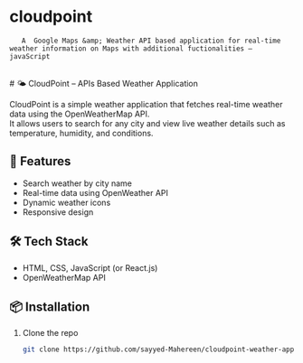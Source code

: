 # cloudpoint
       A  Google Maps &amp; Weather API based application for real-time weather information on Maps with additional fuctionalities – javaScript 
<br>
# 🌤️ CloudPoint – APIs Based Weather Application

CloudPoint is a simple weather application that fetches real-time weather data using the OpenWeatherMap API.  
It allows users to search for any city and view live weather details such as temperature, humidity, and conditions.

## 🚀 Features
- Search weather by city name
- Real-time data using OpenWeather API
- Dynamic weather icons
- Responsive design

## 🛠 Tech Stack
- HTML, CSS, JavaScript (or React.js)
- OpenWeatherMap API

## 📦 Installation
1. Clone the repo
   ```bash
   git clone https://github.com/sayyed-Mahereen/cloudpoint-weather-app.git
